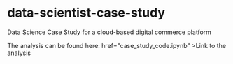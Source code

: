 # data-scientist-case-study
Data Science Case Study for a cloud-based digital commerce platform

The analysis can be found here: <a> href="case_study_code.ipynb" >Link to the analysis</a>
